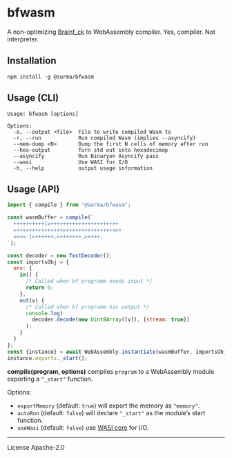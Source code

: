# bfwasm

A non-optimizing [Brainf_ck][bf] to WebAssembly compiler. Yes, compiler. Not interpreter.

## Installation

```
npm install -g @surma/bfwasm
```

## Usage (CLI)

```
Usage: bfwasm [options]

Options:
  -o, --output <file>  File to write compiled Wasm to
  -r, --run            Run compiled Wasm (implies --asyncify)
  --mem-dump <N>       Dump the first N cells of memory after run
  --hex-output         Turn std out into hexadecimap
  --asyncify           Run Binaryen Asyncify pass
  --wasi               Use WASI for I/O
  -h, --help           output usage information
```

## Usage (API)

```js
import { compile } from "@surma/bfwasm";

const wasmBuffer = compile(`
  ++++++++++[>++++++++++++++++++++++
  >+++++++++++++++>++++++++++++++++>+
  <<<<-]>++++++.>+++++++.>++++.
`);

const decoder = new TextDecoder();
const importsObj = {
  env: {
    in() {
      /* Called when bf programm needs input */
      return 0;
    },
    out(v) {
      /* Called when bf programm has output */
      console.log(
        decoder.decode(new Uint8Array([v]), {stream: true})
      );
    }
  }
};
const {instance} = await WebAssembly.instantiate(wasmBuffer, importsObj);
instance.exports._start();
```

**compile(program, options)** compiles `program` to a WebAssembly module exporting a `"_start"` function.

Options:

- `exportMemory` (default: `true`) will export the memory as `"memory"`.
- `autoRun` (default: `false`) will declare `"_start"` as the module’s start function.
- `useWasi` (default: `false`) use [WASI core] for I/O.

---

License Apache-2.0

[bf]: http://www.muppetlabs.com/~breadbox/bf/
[wasi core]: https://github.com/CraneStation/wasmtime/blob/master/docs/WASI-api.md
